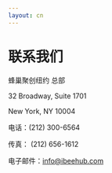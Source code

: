 ```yaml
---
layout: cn
---
```


# 联系我们

蜂巢聚创纽约 总部

32 Broadway, Suite 1701

New York, NY 10004

电话：(212) 300-6564

传真： (212) 656-1612

电子邮件：[info@ibeehub.com](mailto:info@ibeehub.com)

